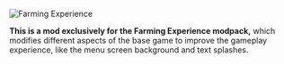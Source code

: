 ![Farming Experience](https://i.imgur.com/DRPn29y.png)

**This is a mod exclusively for the Farming Experience modpack,** which modifies different aspects of the base game to improve the gameplay experience, like the menu screen background and text splashes.

